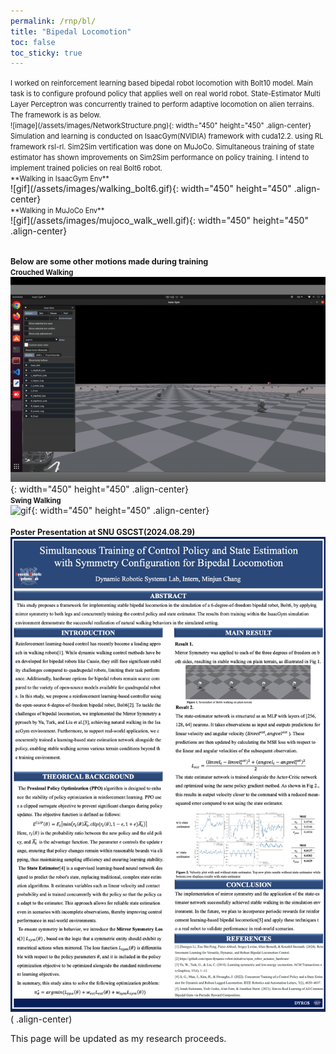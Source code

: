```yaml
---
permalink: /rnp/bl/
title: "Bipedal Locomotion"
toc: false
toc_sticky: true
---
```

<span style="font-size:0.8em;">
    I worked on reinforcement learning based bipedal robot locomotion with Bolt10 model. Main task is to configure profound policy that applies well on real world robot. State-Estimator Multi Layer Perceptron was concurrently trained to perform adaptive locomotion on alien terrains. The framework is as below.
    <br>![image](/assets/images/NetworkStructure.png){: width="450" height="450"  .align-center}
    <br>Simulation and learning is conducted on IsaacGym(NVIDIA) framework with cuda12.2. using RL framework rsl-rl. Sim2Sim vertification was done on MuJoCo. Simultaneous training of state estimator has shown improvements on Sim2Sim performance on policy training. I intend to implement trained policies on real Bolt6 robot.
</span>
<br><span style="font-size:0.8em;">**Walking in IsaacGym Env**</span><br>
![gif](/assets/images/walking_bolt6.gif){: width="450" height="450"  .align-center}
<br><span style="font-size:0.8em;">**Walking in MuJoCo Env**</span><br>
![gif](/assets/images/mujoco_walk_well.gif){: width="450" height="450"  .align-center}

<br><span style="font-size:0.9em;">**Below are some other motions made during training**</span>
<br><span style="font-size:0.8em;">**Crouched Walking**</span><br>
![gif](/assets/images/walking_crouch.gif){: width="450" height="450" .align-center}
<br><span style="font-size:0.8em;">**Swing Walking**</span><br>
![gif](/assets/images/bolt6_swing.gif){: width="450" height="450" .align-center}
<br>
<br><span style="font-size:0.9em;">**Poster Presentation at SNU GSCST(2024.08.29)**</span><br>
![image](/assets/images/dyros_poster.png)( .align-center)

This page will be updated as my research proceeds.